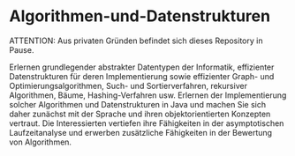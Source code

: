 # Algorithmen-und-Datenstrukturen
ATTENTION: Aus privaten Gründen befindet sich dieses Repository in Pause.

Erlernen grundlegender abstrakter Datentypen der Informatik, effizienter Datenstrukturen für deren Implementierung sowie effizienter Graph- und Optimierungsalgorithmen, Such- und Sortierverfahren, rekursiver Algorithmen, Bäume, Hashing-Verfahren usw. Erlernen der Implementierung solcher Algorithmen und Datenstrukturen in Java und machen Sie sich daher zunächst mit der Sprache und ihren objektorientierten Konzepten vertraut. Die Interessierten vertiefen ihre Fähigkeiten in der asymptotischen Laufzeitanalyse und erwerben zusätzliche Fähigkeiten in der Bewertung von Algorithmen.
